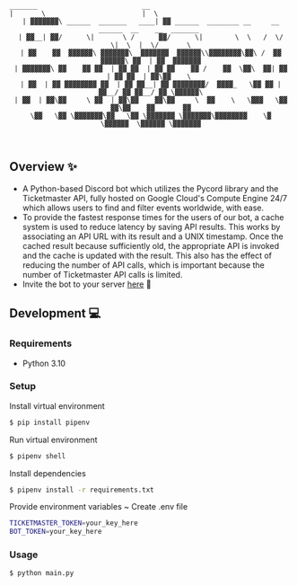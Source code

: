 <div align='center'>

  ```
 _______                          __                                                        
|       \                        |  \                                                       
| ▓▓▓▓▓▓▓\ ______  _______   ____| ▓▓ ______  ________ __     __  ______  __    __  _______ 
| ▓▓__| ▓▓/      \|       \ /      ▓▓/      \|        \  \   /  \/      \|  \  |  \/       \
| ▓▓    ▓▓  ▓▓▓▓▓▓\ ▓▓▓▓▓▓▓\  ▓▓▓▓▓▓▓  ▓▓▓▓▓▓\\▓▓▓▓▓▓▓▓\▓▓\ /  ▓▓  ▓▓▓▓▓▓\ ▓▓  | ▓▓  ▓▓▓▓▓▓▓
| ▓▓▓▓▓▓▓\ ▓▓    ▓▓ ▓▓  | ▓▓ ▓▓  | ▓▓ ▓▓    ▓▓ /    ▓▓  \▓▓\  ▓▓| ▓▓  | ▓▓ ▓▓  | ▓▓\▓▓    \ 
| ▓▓  | ▓▓ ▓▓▓▓▓▓▓▓ ▓▓  | ▓▓ ▓▓__| ▓▓ ▓▓▓▓▓▓▓▓/  ▓▓▓▓_   \▓▓ ▓▓ | ▓▓__/ ▓▓ ▓▓__/ ▓▓_\▓▓▓▓▓▓\
| ▓▓  | ▓▓\▓▓     \ ▓▓  | ▓▓\▓▓    ▓▓\▓▓     \  ▓▓    \   \▓▓▓   \▓▓    ▓▓\▓▓    ▓▓       ▓▓
 \▓▓   \▓▓ \▓▓▓▓▓▓▓\▓▓   \▓▓ \▓▓▓▓▓▓▓ \▓▓▓▓▓▓▓\▓▓▓▓▓▓▓▓    \▓     \▓▓▓▓▓▓  \▓▓▓▓▓▓ \▓▓▓▓▓▓▓

           
  ```
</div>

## Overview :sparkles:
- A Python-based Discord bot which utilizes the Pycord library and the Ticketmaster API, fully hosted on Google Cloud's Compute Engine 24/7 which allows users to find and filter events worldwide, with ease. 
- To provide the fastest response times for the users of our bot, a cache system is used to reduce latency by saving API results. This works by associating an API URL with its result and a UNIX timestamp. Once the cached result because sufficiently old, the appropriate API is invoked and the cache is updated with the result. This also has the effect of reducing the number of API calls, which is important because the number of Ticketmaster API calls is limited.
- Invite the bot to your server <a href="https://discord.com/api/oauth2/authorize?client_id=972280533369360456&permissions=8&scope=bot%20applications.commands" target="_blank">here</a> :pushpin:

## Development :computer:
### Requirements
- Python 3.10

### Setup
Install virtual environment
```sh
$ pip install pipenv
```

Run virtual environment
```sh
$ pipenv shell
```

Install dependencies
```sh
$ pipenv install -r requirements.txt
```

Provide environment variables ~ Create .env file
```sh
TICKETMASTER_TOKEN=your_key_here
BOT_TOKEN=your_key_here
```

### Usage
```sh
$ python main.py
```


